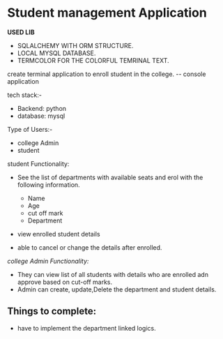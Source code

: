 # Student management Application
**USED LIB**
* SQLALCHEMY WITH ORM STRUCTURE.
* LOCAL MYSQL DATABASE.
* TERMCOLOR FOR THE COLORFUL TEMRINAL TEXT.

create terminal application to enroll student in the college. -- console application

tech stack:-
* Backend: python
* database: mysql

Type of Users:-
* college Admin
* student

student Functionality:
* See the list of departments with available seats and erol with the following information.
    * Name
    * Age
    * cut off mark
    * Department
    
* view enrolled student details
* able to cancel or change the details after enrolled.

*college Admin Functionality:*
* They can view list of all students with details who are enrolled adn approve based on cut-off marks.
* Admin can create, update,Delete the department and student details.

## Things to complete:
* have to implement the department linked logics.